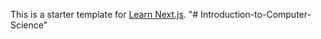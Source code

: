 This is a starter template for [Learn Next.js](https://nextjs.org/learn).
"# Introduction-to-Computer-Science" 
